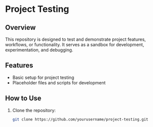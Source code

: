 # Project Testing

## Overview
This repository is designed to test and demonstrate project features, workflows, or functionality. It serves as a sandbox for development, experimentation, and debugging.  

## Features
- Basic setup for project testing  
- Placeholder files and scripts for development  

## How to Use
1. Clone the repository:  
   ```bash
   git clone https://github.com/yourusername/project-testing.git
